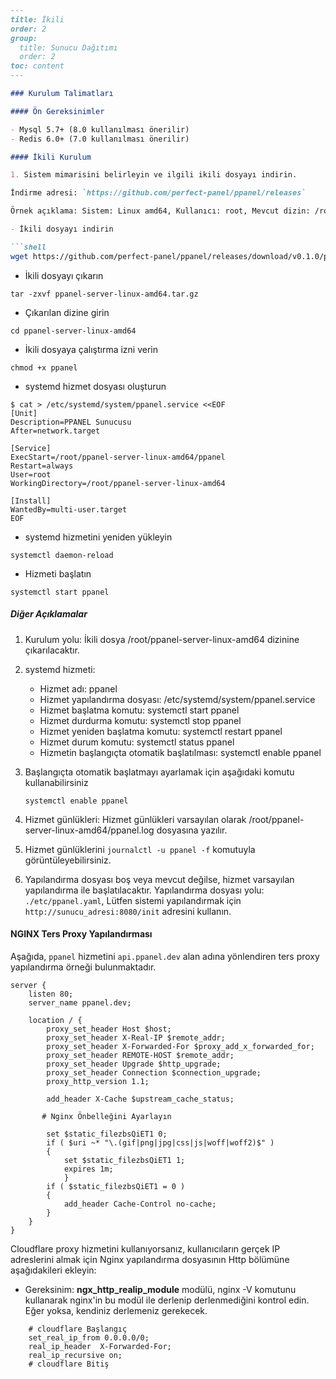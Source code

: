 ```markdown
---
title: İkili
order: 2
group: 
  title: Sunucu Dağıtımı
  order: 2
toc: content
---

### Kurulum Talimatları

#### Ön Gereksinimler

- Mysql 5.7+ (8.0 kullanılması önerilir)
- Redis 6.0+ (7.0 kullanılması önerilir)

#### İkili Kurulum

1. Sistem mimarisini belirleyin ve ilgili ikili dosyayı indirin.

İndirme adresi: `https://github.com/perfect-panel/ppanel/releases`

Örnek açıklama: Sistem: Linux amd64, Kullanıcı: root, Mevcut dizin: /root

- İkili dosyayı indirin

```shell
wget https://github.com/perfect-panel/ppanel/releases/download/v0.1.0/ppanel-server-linux-amd64.tar.gz
```

- İkili dosyayı çıkarın

```shell
tar -zxvf ppanel-server-linux-amd64.tar.gz
```

- Çıkarılan dizine girin

```shell
cd ppanel-server-linux-amd64
```

- İkili dosyaya çalıştırma izni verin

```shell
chmod +x ppanel
```

- systemd hizmet dosyası oluşturun

```shell
$ cat > /etc/systemd/system/ppanel.service <<EOF
[Unit]
Description=PPANEL Sunucusu
After=network.target

[Service]
ExecStart=/root/ppanel-server-linux-amd64/ppanel
Restart=always
User=root
WorkingDirectory=/root/ppanel-server-linux-amd64

[Install]
WantedBy=multi-user.target
EOF
```

- systemd hizmetini yeniden yükleyin

```shell
systemctl daemon-reload
```

- Hizmeti başlatın

```shell
systemctl start ppanel
```

##### Diğer Açıklamalar

1. Kurulum yolu: İkili dosya /root/ppanel-server-linux-amd64 dizinine çıkarılacaktır.

2. systemd hizmeti:
   - Hizmet adı: ppanel
   - Hizmet yapılandırma dosyası: /etc/systemd/system/ppanel.service
   - Hizmet başlatma komutu: systemctl start ppanel
   - Hizmet durdurma komutu: systemctl stop ppanel
   - Hizmet yeniden başlatma komutu: systemctl restart ppanel
   - Hizmet durum komutu: systemctl status ppanel
   - Hizmetin başlangıçta otomatik başlatılması: systemctl enable ppanel

3. Başlangıçta otomatik başlatmayı ayarlamak için aşağıdaki komutu kullanabilirsiniz

   ```shell
   systemctl enable ppanel
   ```

4. Hizmet günlükleri: Hizmet günlükleri varsayılan olarak /root/ppanel-server-linux-amd64/ppanel.log dosyasına yazılır.

5. Hizmet günlüklerini `journalctl -u ppanel -f` komutuyla görüntüleyebilirsiniz.

6. Yapılandırma dosyası boş veya mevcut değilse, hizmet varsayılan yapılandırma ile başlatılacaktır. Yapılandırma dosyası yolu: `./etc/ppanel.yaml`,
   Lütfen sistemi yapılandırmak için `http://sunucu_adresi:8080/init` adresini kullanın.

#### NGINX Ters Proxy Yapılandırması

Aşağıda, `ppanel` hizmetini `api.ppanel.dev` alan adına yönlendiren ters proxy yapılandırma örneği bulunmaktadır.

```nginx
server {
    listen 80;
    server_name ppanel.dev;

    location / {
        proxy_set_header Host $host;
        proxy_set_header X-Real-IP $remote_addr;
        proxy_set_header X-Forwarded-For $proxy_add_x_forwarded_for;
        proxy_set_header REMOTE-HOST $remote_addr;
        proxy_set_header Upgrade $http_upgrade;
        proxy_set_header Connection $connection_upgrade;
        proxy_http_version 1.1;
        
        add_header X-Cache $upstream_cache_status;
        
       # Nginx Önbelleğini Ayarlayın
       
        set $static_filezbsQiET1 0;
        if ( $uri ~* "\.(gif|png|jpg|css|js|woff|woff2)$" )
        {
            set $static_filezbsQiET1 1;
            expires 1m;
            }
        if ( $static_filezbsQiET1 = 0 )
        {
            add_header Cache-Control no-cache;
        }
    }
}
```

Cloudflare proxy hizmetini kullanıyorsanız, kullanıcıların gerçek IP adreslerini almak için Nginx yapılandırma dosyasının Http bölümüne aşağıdakileri ekleyin:

- Gereksinim: **ngx_http_realip_module** modülü, nginx -V komutunu kullanarak nginx'in bu modül ile derlenip derlenmediğini kontrol edin. Eğer yoksa, kendiniz derlemeniz gerekecek.

```nginx
    # cloudflare Başlangıç
    set_real_ip_from 0.0.0.0/0;
    real_ip_header  X-Forwarded-For;
    real_ip_recursive on;
    # cloudflare Bitiş
```
```


